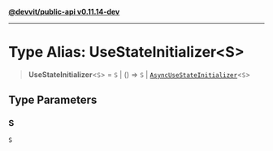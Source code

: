 [**@devvit/public-api v0.11.14-dev**](../README.md)

---

# Type Alias: UseStateInitializer\<S\>

> **UseStateInitializer**\<`S`\> = `S` \| () => `S` \| [`AsyncUseStateInitializer`](AsyncUseStateInitializer.md)\<`S`\>

## Type Parameters

### S

`S`

